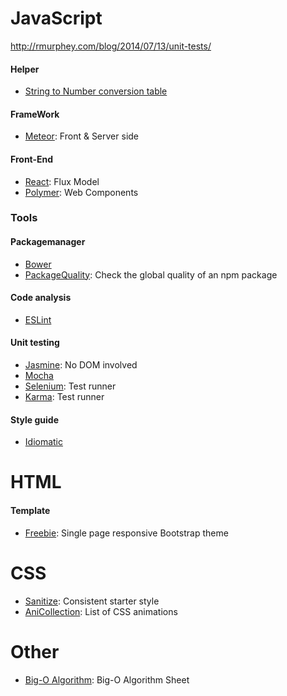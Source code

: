 # JavaScript

http://rmurphey.com/blog/2014/07/13/unit-tests/

#### Helper
* [String to Number conversion table]

#### FrameWork

* [Meteor]: Front & Server side

#### Front-End

* [React]: Flux Model
* [Polymer]: Web Components
    
### Tools 

#### Packagemanager

* [Bower]
* [PackageQuality]: Check the global quality of an npm package

#### Code analysis

* [ESLint]

#### Unit testing

* [Jasmine]: No DOM involved
* [Mocha]
* [Selenium]: Test runner
* [Karma]: Test runner 

#### Style guide

* [Idiomatic]

# HTML

#### Template

* [Freebie]: Single page responsive Bootstrap theme

# CSS

* [Sanitize]: Consistent starter style
* [AniCollection]: List of CSS animations

# Other

* [Big-O Algorithm]: Big-O Algorithm Sheet

[String to Number conversion table]:https://stackoverflow.com/questions/17106681/parseint-vs-unary-plus-when-to-use-which#answer-17106702
[Meteor]: https://www.meteor.com/
[React]: https://facebook.github.io/react/index.html
[Freebie]: http://tympanus.net/codrops/2015/03/12/freebie-forkio-one-page-website-template/
[Bower]: http://bower.io/
[ESLint]: http://eslint.org/
[Jasmine]: https://github.com/jasmine/jasmine
[Mocha]: http://mochajs.org/
[Selenium]: http://www.seleniumhq.org/
[Idiomatic]: https://github.com/rwaldron/idiomatic.js
[Polymer]: https://www.polymer-project.org/]
[Karma]: https://karma-runner.github.io/0.12/index.html
[Sanitize]: https://rawgit.com/jonathantneal/sanitize.css/master/dist/sanitize.css
[AniCollection]: https://anicollection.github.io/#/
[PackageQuality]: http://packagequality.com/
[Big-O Algorithm]: http://bigocheatsheet.com/

